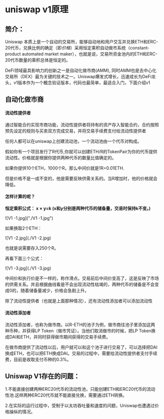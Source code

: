 # uniswap v1原理

## 简介：
Uniswap 本质上是一个自动的交易所，能够自动地和用户交互并兑换ETH和ERC-20代币，兑换比例的确定（即*价格*）采用恒定乘积自动做市系统（constant-product automated market maker），也就是说，交易所资金池内的ETH和ERC-20代币数量的乘积总体是恒定的。

DeFi领域最具影响力的创新之一是自动化做市商(AMM), 同时AMM也是去中心化交易所（DEX）最为关键的技术之一。Uniswap爆发式增长，迅速成长为DeFi龙头，v1版本作为一个概念验证版本，代码也最简单，最适合入门，下面介绍v1

## 自动化做市商
#### 流动性提供者
通过智能合约实现市商功能，流动性提供者将持有的资产存入智能合约，合约按照预先设定的规则与买卖双方完成交易，并将交易手续费支付给流动性提供者

任何人都可以在uniswap上创建流动池，一个流动池由一个代币对构成。

假如你有一个项目发行了R代币,你就可以创建ETH/R的TokenPair为你的代币提供流动性。价格就是根据你提供两种代币的数量比值确定的。

如果你提供10个ETH，1000个R，那么中间价就是1R=0.01ETH.

但是价格不是一成不变的，他是需要反映供需关系的。当R增加时，他的价格就会降低。

#### 怎样计算的呢？
**恒定乘积公式： x × y=k (x和y分别是两种代币的储备量，交易时保持k不变。)**


![V1 -1.jpg]("./V1 -1.jpg")

如果换取2个ETH：

![V1 -2.jpg](./V1 -2.jpg)

也就是说需要存入250个R。

再看下面三个公式：

![V1 -3.jpg](./V1 -3.jpg)

中间价和执行价是不一样的，称作滑点。交易前后中间价变高了，这是反映了市场的供需关系。并且根据曲线看是不会出现流动性枯竭的，两种代币的储备是不会变成0的，随着储备量减少，价格会急剧上升。

除了流动性提供者（也就是上面那种情况），还有流动性添加者可以添加流动性

#### 流动性添加者
流动性添加者，也称为做市商。以R-ETH的池子为例，做市商往池子里添加这两种币种，并获得LP Token（做市凭证）。当他们取消做市的时候，把LP Token换成DAI和ETH，并同时获得做市期间获得的交易手续费。

在做市商提供了流动性以后，用户就可以和这个池子进行交易了，可以选择把DAI换成ETH，也可以把ETH换成DAI。交易的过程中，需要给流动性提供者支付手续费，目前是收取支付币种的0.3%。
## Uniswap V1存在的问题：

1.不能直接创建两种ERC20代币的流动性池，只能创建ETH和ERC20代币的流动性池.这样两种ERC20代币就不能直接兑换，需要通过ETH转换。

2.在实际的运行过程中，受制于以太坊吞吐量和速度的问题，Uniswap也遭遇过价格操纵的情况。
